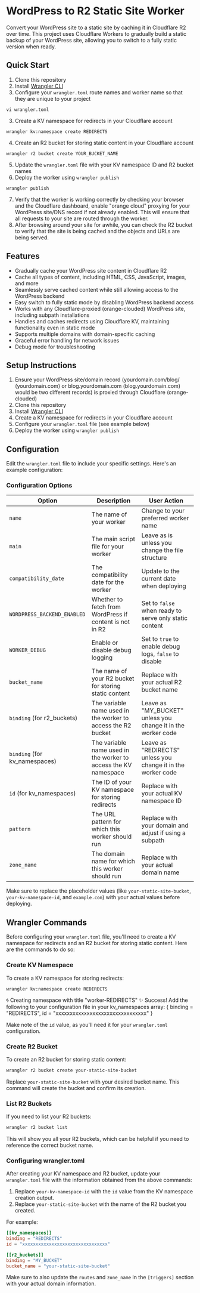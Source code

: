 # WordPress to R2 Static Site Worker

Convert your WordPress site to a static site by caching it in Cloudflare R2 over time. This project uses Cloudflare Workers to gradually build a static backup of your WordPress site, allowing you to switch to a fully static version when ready.

## Quick Start

1. Clone this repository
2. Install [Wrangler CLI](https://developers.cloudflare.com/workers/cli-wrangler/install-update)
3. Configure your `wrangler.toml` route names and worker name so that they are unique to your project
```
vi wrangler.toml
```
3. Create a KV namespace for redirects in your Cloudflare account
```
wrangler kv:namespace create REDIRECTS
```
4. Create an R2 bucket for storing static content in your Cloudflare account
```
wrangler r2 bucket create YOUR_BUCKET_NAME
```
5. Update the `wrangler.toml` file with your KV namespace ID and R2 bucket names
6. Deploy the worker using `wrangler publish`
```
wrangler publish
```
7. Verify that the worker is working correctly by checking your browser and the Cloudflare dashboard, enable "orange cloud" proxying for your WordPress site/DNS record if not already enabled. This will ensure that all requests to your site are routed through the worker.
8. After browsing around your site for awhile, you can check the R2 bucket to verify that the site is being cached and the objects and URLs are being served.

## Features

- Gradually cache your WordPress site content in Cloudflare R2
- Cache all types of content, including HTML, CSS, JavaScript, images, and more
- Seamlessly serve cached content while still allowing access to the WordPress backend
- Easy switch to fully static mode by disabling WordPress backend access
- Works with any Cloudflare-proxied (orange-clouded) WordPress site, including subpath installations
- Handles and caches redirects using Cloudflare KV, maintaining functionality even in static mode
- Supports multiple domains with domain-specific caching
- Graceful error handling for network issues
- Debug mode for troubleshooting

## Setup Instructions

1. Ensure your WordPress site/domain record (yourdomain.com/blog/ (yourdomain.com) or blog.yourdomain.com (blog.yourdomain.com) would be two different records) is proxied through Cloudflare (orange-clouded)
2. Clone this repository
3. Install [Wrangler CLI](https://developers.cloudflare.com/workers/cli-wrangler/install-update)
4. Create a KV namespace for redirects in your Cloudflare account
5. Configure your `wrangler.toml` file (see example below)
6. Deploy the worker using `wrangler publish`

## Configuration

Edit the `wrangler.toml` file to include your specific settings. Here's an example configuration:

### Configuration Options

| Option | Description | User Action |
|--------|-------------|-------------|
| `name` | The name of your worker | Change to your preferred worker name |
| `main` | The main script file for your worker | Leave as is unless you change the file structure |
| `compatibility_date` | The compatibility date for the worker | Update to the current date when deploying |
| `WORDPRESS_BACKEND_ENABLED` | Whether to fetch from WordPress if content is not in R2 | Set to `false` when ready to serve only static content |
| `WORKER_DEBUG` | Enable or disable debug logging | Set to `true` to enable debug logs, `false` to disable |
| `bucket_name` | The name of your R2 bucket for storing static content | Replace with your actual R2 bucket name |
| `binding` (for r2_buckets) | The variable name used in the worker to access the R2 bucket | Leave as "MY_BUCKET" unless you change it in the worker code |
| `binding` (for kv_namespaces) | The variable name used in the worker to access the KV namespace | Leave as "REDIRECTS" unless you change it in the worker code |
| `id` (for kv_namespaces) | The ID of your KV namespace for storing redirects | Replace with your actual KV namespace ID |
| `pattern` | The URL pattern for which this worker should run | Replace with your domain and adjust if using a subpath |
| `zone_name` | The domain name for which this worker should run | Replace with your actual domain name |

Make sure to replace the placeholder values (like `your-static-site-bucket`, `your-kv-namespace-id`, and `example.com`) with your actual values before deploying.

## Wrangler Commands

Before configuring your `wrangler.toml` file, you'll need to create a KV namespace for redirects and an R2 bucket for storing static content. Here are the commands to do so:

### Create KV Namespace

To create a KV namespace for storing redirects:

```
wrangler kv:namespace create REDIRECTS
```
🌀 Creating namespace with title "worker-REDIRECTS"
✨ Success!
Add the following to your configuration file in your kv_namespaces array:
{ binding = "REDIRECTS", id = "xxxxxxxxxxxxxxxxxxxxxxxxxxxxxxxx" }

Make note of the `id` value, as you'll need it for your `wrangler.toml` configuration.

### Create R2 Bucket

To create an R2 bucket for storing static content:

```bash
wrangler r2 bucket create your-static-site-bucket
```

Replace `your-static-site-bucket` with your desired bucket name. This command will create the bucket and confirm its creation.

### List R2 Buckets

If you need to list your R2 buckets:

```bash
wrangler r2 bucket list
```

This will show you all your R2 buckets, which can be helpful if you need to reference the correct bucket name.

### Configuring wrangler.toml

After creating your KV namespace and R2 bucket, update your `wrangler.toml` file with the information obtained from the above commands:

1. Replace `your-kv-namespace-id` with the `id` value from the KV namespace creation output.
2. Replace `your-static-site-bucket` with the name of the R2 bucket you created.

For example:

```toml
[[kv_namespaces]]
binding = "REDIRECTS"
id = "xxxxxxxxxxxxxxxxxxxxxxxxxxxxxxxx"

[[r2_buckets]]
binding = "MY_BUCKET"
bucket_name = "your-static-site-bucket"
```

Make sure to also update the `routes` and `zone_name` in the `[triggers]` section with your actual domain information.
